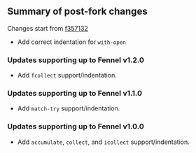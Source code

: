 ## Summary of post-fork changes

Changes start from [f357132](https://github.com/jaawerth/fennel.vim/commit/f357132315305665352c28c8f43bc9c7a8d74d84)

* Add correct indentation for `with-open`

### Updates supporting up to Fennel v1.2.0

* Add `fcollect` support/indentation.

### Updates supporting up to Fennel v1.1.0

* Add `match-try` support/indentation.

### Updates supporting up to Fennel v1.0.0

* Add `accumulate`, `collect`, and `icollect` support/indentation.

